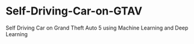 # Self-Driving-Car-on-GTAV
Self Driving Car on Grand Theft Auto 5 using Machine Learning and Deep Learning
